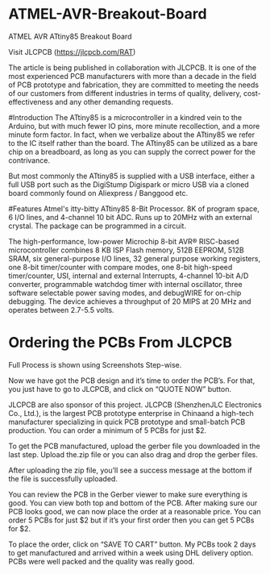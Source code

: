 # ATMEL-AVR-Breakout-Board
ATMEL AVR ATtiny85 Breakout Board

Visit JLCPCB (https://jlcpcb.com/RAT)

The article is being published in collaboration with JLCPCB. It is one of the most experienced PCB manufacturers with more than a decade in the field of PCB prototype and fabrication, they are committed to meeting the needs of our customers from different industries in terms of quality, delivery, cost-effectiveness and any other demanding requests.

#Introduction
The ATtiny85 is a microcontroller in a kindred vein to the Arduino, but with much fewer IO pins, more minute recollection, and a more minute form factor. In fact, when we verbalize about the ATtiny85 we refer to the IC itself rather than the board. The ATtiny85 can be utilized as a bare chip on a breadboard, as long as you can supply the correct power for the contrivance.

But most commonly the ATtiny85 is supplied with a USB interface, either a full USB port such as the DigiStump Digispark or micro USB via a cloned board commonly found on Aliexpress / Banggood etc.

#Features
Atmel's itty-bitty ATtiny85 8-Bit Processor. 8K of program space, 6 I/O lines, and 4-channel 10 bit ADC. Runs up to 20MHz with an external crystal. The package can be programmed in a circuit.

The high-performance, low-power Microchip 8-bit AVR® RISC-based microcontroller combines 8 KB ISP Flash memory, 512B EEPROM, 512B SRAM, six general-purpose I/O lines, 32 general purpose working registers, one 8-bit timer/counter with compare modes, one 8-bit high-speed timer/counter, USI, internal and external Interrupts, 4-channel 10-bit A/D converter, programmable watchdog timer with internal oscillator, three software selectable power saving modes, and debugWIRE for on-chip debugging. The device achieves a throughput of 20 MIPS at 20 MHz and operates between 2.7-5.5 volts.

# Ordering the PCBs From JLCPCB

Full Process is shown using Screenshots Step-wise.

Now we have got the PCB design and it’s time to order the PCB’s. For that, you just have to go to JLCPCB, and click on “QUOTE NOW” button.

JLCPCB are also sponsor of this project. JLCPCB (ShenzhenJLC Electronics Co., Ltd.), is the largest PCB prototype enterprise in Chinaand a high-tech manufacturer specializing in quick PCB prototype and small-batch PCB production. You can order a minimum of 5 PCBs for just $2.

To get the PCB manufactured, upload the gerber file you downloaded in the last step. Upload the.zip file or you can also drag and drop the gerber files.

After uploading the zip file, you’ll see a success message at the bottom if the file is successfully uploaded.

You can review the PCB in the Gerber viewer to make sure everything is good. You can view both top and bottom of the PCB. After making sure our PCB looks good, we can now place the order at a reasonable price. You can order 5 PCBs for just $2 but if it’s your first order then you can get 5 PCBs for $2.

To place the order, click on “SAVE TO CART” button. My PCBs took 2 days to get manufactured and arrived within a week using DHL delivery option. PCBs were well packed and the quality was really good.
